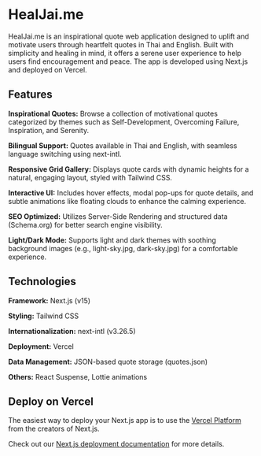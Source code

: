 # HealJai.me

HealJai.me is an inspirational quote web application designed to uplift and motivate users through heartfelt quotes in Thai and English. Built with simplicity and healing in mind, it offers a serene user experience to help users find encouragement and peace. The app is developed using Next.js and deployed on Vercel.

## Features

__Inspirational Quotes:__ Browse a collection of motivational quotes categorized by themes such as Self-Development, Overcoming Failure, Inspiration, and Serenity.

__Bilingual Support:__ Quotes available in Thai and English, with seamless language switching using next-intl.

__Responsive Grid Gallery:__ Displays quote cards with dynamic heights for a natural, engaging layout, styled with Tailwind CSS.

__Interactive UI:__ Includes hover effects, modal pop-ups for quote details, and subtle animations like floating clouds to enhance the calming experience.

__SEO Optimized:__ Utilizes Server-Side Rendering and structured data (Schema.org) for better search engine visibility.

__Light/Dark Mode:__ Supports light and dark themes with soothing background images (e.g., light-sky.jpg, dark-sky.jpg) for a comfortable experience.

## Technologies

__Framework:__ Next.js (v15)

__Styling:__ Tailwind CSS

__Internationalization:__ next-intl (v3.26.5)

__Deployment:__ Vercel

__Data Management:__ JSON-based quote storage (quotes.json)

__Others:__ React Suspense, Lottie animations

## Deploy on Vercel

The easiest way to deploy your Next.js app is to use the [Vercel Platform](https://vercel.com/new?utm_medium=default-template&filter=next.js&utm_source=create-next-app&utm_campaign=create-next-app-readme) from the creators of Next.js.

Check out our [Next.js deployment documentation](https://nextjs.org/docs/app/building-your-application/deploying) for more details.
